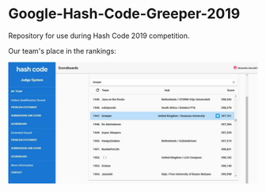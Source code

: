 # Google-Hash-Code-Greeper-2019
Repository for use during Hash Code 2019 competition.

Our team's place in the rankings:

![Hash Code 2019 rankings](/images/hashcode2019_ranking.jfif)
